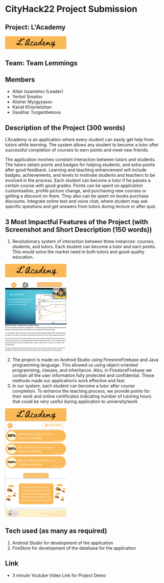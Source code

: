 # CityHack22 Project Submission
## Project: L'Academy
<img src="LogoProduct.png" width="200" alt="project_logo"/>

## Team: Team Lemmings
## Members
- Altair Issametov (Leader)
- Yerbol Smailov
- Alisher Myrgyyasov
- Kairat Khismetzhan
- Gaukhar Turgambekova

## Description of the Project (300 words)

L’Academy is an application where every student can easily get help from tutors while learning. The system allows any student to become a tutor after successful completion of courses to earn points and meet new friends.

The application involves constant interaction between tutors and students. The tutors obtain points and badges for helping students, and extra points after good feedback.
Learning and teaching enhancement will include badges, achievements, and levels to motivate students and teachers to be involved in the process.
Each student can become a tutor if he passes a certain course with good grades.
Points can be spent on application customisation, profile picture change, and purchasing new courses or getting a discount on them. They also can be spent on books purchase discounts.
Integrate online text and voice chat, where student may ask specific questions and get answers from tutors during lecture or after quiz.

## 3 Most Impactful Features of the Project (with Screenshot and Short Description (150 words))
1. Revolutionary system of interaction between three instances: courses, students, and tutors. Each student can become a tutor and earn points. This would solve the market need in both tutors and good-quality education.

<img src="CourseView.png" width="200" alt="project_logo"/>

2. The project is made on Android Studio using FirestoreFirebase and Java programming language. This allowed us using object-oriented programming, classes, and inheritance. Also, in FirestoreFirebase we contain all the user information fully protected and confidential. These methods made our application’s work effective and fast.
3. In our system, each student can become a tutor after course completion. To enhance the teaching process, we provide points for their work and online certificates indicating number of tutoring hours that could be very useful during application to university/work

<img src="PointsRecords.png" width="200" alt="project_logo"/>



## Tech used (as many as required)
1. Android Studio for development of the application
2. FireStore for development of the database for the application

## Link
- 3 minute Youtube Video Link for Project Demo
